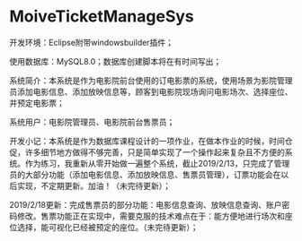 # MoiveTicketManageSys
开发环境：Eclipse附带windowsbuilder插件；

使用数据库：MySQL8.0；数据库创建脚本将在有时间写出；

系统简介：本系统是作为电影院前台使用的订电影票的系统，使用场景为影院管理员添加电影信息、添加放映信息等，顾客到电影院现场询问电影场次、选择座位、并预定电影票；

系统用户：电影院管理员、电影院前台售票员；

开发小记：本系统是作为数据库课程设计的一项作业，在做本作业的时候，时间仓促，许多细节地方做得不够完善，只是简单实现了一个操作起来复杂且不方便的系统。作为练习，我重新从零开始做一遍整个系统，截止2019/2/13，只完成了管理员的大部分功能（添加电影信息、添加放映信息、售票员管理），订票功能会在以后实现，不定期更新。加油！（未完待更新）；

2019/2/18更新：完成售票员的部分功能：电影信息查询、放映信息查询、账户密码修改。售票功能正在实现中，需要克服的技术难点在于：能方便地进行场次和座位选择，能可视化已经被预定的座位。（未完待更新）；
